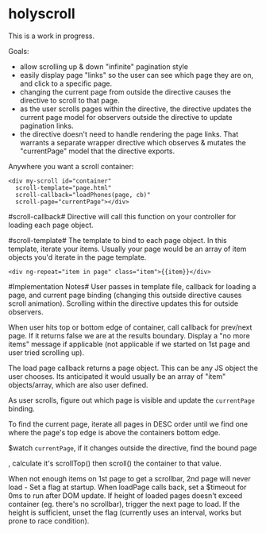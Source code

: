 holyscroll
==========

This is a work in progress.

Goals:
- allow scrolling up & down "infinite" pagination style
- easily display page "links" so the user can see which page they are on, and click to a specific page.
- changing the current page from outside the directive causes the directive to scroll to that page.
- as the user scrolls pages within the directive, the directive updates the current page model for observers outside the directive to update pagination links.
- the directive doesn't need to handle rendering the page links. That warrants a separate wrapper directive which observes & mutates the "currentPage" model that the directive exports.

Anywhere you want a scroll container:
```
<div my-scroll id="container"
  scroll-template="page.html" 
  scroll-callback="loadPhones(page, cb)"
  scroll-page="currentPage"></div>
```

#scroll-callback#
Directive will call this function on your controller for loading each page object.

#scroll-template#
The template to bind to each page object. In this template, iterate your items. Usually your page would be an array of item objects you'd iterate in the page template.
```
<div ng-repeat="item in page" class="item">{{item}}</div>
```

#Implementation Notes#
User passes in template file, callback for loading a page, and current page binding (changing this outside directive causes scroll animation). Scrolling within the directive updates this for outside observers.

When user hits top or bottom edge of container, call callback for prev/next page. If it returns false we are at the results boundary. Display a "no more items" message if applicable (not applicable if we started on 1st page and user tried scrolling up).

The load page callback returns a page object. This can be any JS object the user chooses. Its anticipated it would usually be an array of "item" objects/array, which are also user defined.

As user scrolls, figure out which page is visible and update the `currentPage` binding.

To find the current page, iterate all pages in DESC order until we find one where the page's top edge is above the containers bottom edge.

$watch `currentPage`, if it changes outside the directive, find the bound page <div>, calculate it's scrollTop() then scroll() the container to that value.

When not enough items on 1st page to get a scrollbar, 2nd page will never load - Set a flag at startup. When loadPage calls back, set a $timeout for 0ms to run after DOM update. If height of loaded pages doesn't exceed container (eg. there's no scrollbar), trigger the next page to load. If the height is sufficient, unset the flag (currently uses an interval, works but prone to race condition).



